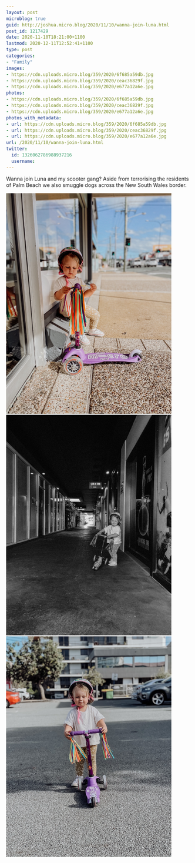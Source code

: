 ```yaml
---
layout: post
microblog: true
guid: http://joshua.micro.blog/2020/11/10/wanna-join-luna.html
post_id: 1217429
date: 2020-11-10T18:21:00+1100
lastmod: 2020-12-11T12:52:41+1100
type: post
categories:
- "Family"
images:
- https://cdn.uploads.micro.blog/359/2020/6f685a59db.jpg
- https://cdn.uploads.micro.blog/359/2020/ceac36829f.jpg
- https://cdn.uploads.micro.blog/359/2020/e677a12a6e.jpg
photos:
- https://cdn.uploads.micro.blog/359/2020/6f685a59db.jpg
- https://cdn.uploads.micro.blog/359/2020/ceac36829f.jpg
- https://cdn.uploads.micro.blog/359/2020/e677a12a6e.jpg
photos_with_metadata:
- url: https://cdn.uploads.micro.blog/359/2020/6f685a59db.jpg
- url: https://cdn.uploads.micro.blog/359/2020/ceac36829f.jpg
- url: https://cdn.uploads.micro.blog/359/2020/e677a12a6e.jpg
url: /2020/11/10/wanna-join-luna.html
twitter:
  id: 1326062786988937216
  username: 
---
```

Wanna join Luna and my scooter gang? Aside from terrorising the residents of Palm Beach we also smuggle dogs across the New South Wales border.

<img src="uploads/2020/6f685a59db.jpg" width="450" height="600" alt="" /><img src="uploads/2020/ceac36829f.jpg" width="450" height="600" alt="" /><img src="uploads/2020/e677a12a6e.jpg" width="450" height="600" alt="" />
